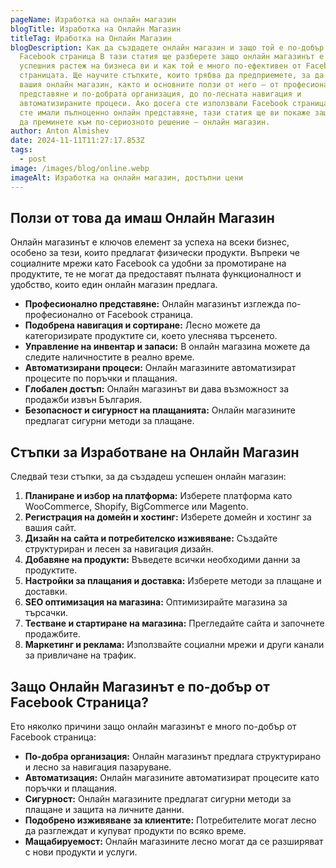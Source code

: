 ```yaml
---
pageName: Изработка на онлайн магазин
blogTitle: Изработка на Онлайн Магазин
titleTag: Иработка на Онлайн Магазин
blogDescription: Как да създадете онлайн магазин и защо той е по-добър от
  Facebook страница В тази статия ще разберете защо онлайн магазинът е важен за
  успешния растеж на бизнеса ви и как той е много по-ефективен от Facebook
  страницата. Ще научите стъпките, които трябва да предприемете, за да създадете
  вашия онлайн магазин, както и основните ползи от него – от професионалното
  представяне и по-добрата организация, до по-лесната навигация и
  автоматизираните процеси. Ако досега сте използвали Facebook страница, но не
  сте имали пълноценно онлайн представяне, тази статия ще ви покаже защо е време
  да преминете към по-сериозното решение – онлайн магазин.
author: Anton Almishev
date: 2024-11-11T11:27:17.853Z
tags:
  - post
image: /images/blog/online.webp
imageAlt: Изработка на онлайн магазин, достъпни цени
---
```

<!--StartFragment-->

<main> <section> <h2>Ползи от това да имаш Онлайн Магазин</h2> <p>Онлайн магазинът е ключов елемент за успеха на всеки бизнес, особено за тези, които предлагат физически продукти. Въпреки че социалните мрежи като Facebook са удобни за промотиране на продуктите, те не могат да предоставят пълната функционалност и удобство, които един онлайн магазин предлага.</p> <ul> <li><strong>Професионално представяне:</strong> Онлайн магазинът изглежда по-професионално от Facebook страница.</li> <li><strong>Подобрена навигация и сортиране:</strong> Лесно можете да категоризирате продуктите си, което улеснява търсенето.</li> <li><strong>Управление на инвентар и запаси:</strong> В онлайн магазина можете да следите наличностите в реално време.</li> <li><strong>Автоматизирани процеси:</strong> Онлайн магазините автоматизират процесите по поръчки и плащания.</li> <li><strong>Глобален достъп:</strong> Онлайн магазинът ви дава възможност за продажби извън България.</li> <li><strong>Безопасност и сигурност на плащанията:</strong> Онлайн магазините предлагат сигурни методи за плащане.</li> </ul> </section> <section> <h2>Стъпки за Изработване на Онлайн Магазин</h2> <p>Следвай тези стъпки, за да създадеш успешен онлайн магазин:</p> <ol> <li><strong>Планиране и избор на платформа:</strong> Изберете платформа като WooCommerce, Shopify, BigCommerce или Magento.</li> <li><strong>Регистрация на домейн и хостинг:</strong> Изберете домейн и хостинг за вашия сайт.</li> <li><strong>Дизайн на сайта и потребителско изживяване:</strong> Създайте структуриран и лесен за навигация дизайн.</li> <li><strong>Добавяне на продукти:</strong> Въведете всички необходими данни за продуктите.</li> <li><strong>Настройки за плащания и доставка:</strong> Изберете методи за плащане и доставки.</li> <li><strong>SEO оптимизация на магазина:</strong> Оптимизирайте магазина за търсачки.</li> <li><strong>Тестване и стартиране на магазина:</strong> Прегледайте сайта и започнете продажбите.</li> <li><strong>Маркетинг и реклама:</strong> Използвайте социални мрежи и други канали за привличане на трафик.</li> </ol> </section> <section> <h2>Защо Онлайн Магазинът е по-добър от Facebook Страница?</h2> <p>Ето няколко причини защо онлайн магазинът е много по-добър от Facebook страница:</p> <ul> <li><strong>По-добра организация:</strong> Онлайн магазинът предлага структурирано и лесно за навигация пазаруване.</li> <li><strong>Автоматизация:</strong> Онлайн магазините автоматизират процесите като поръчки и плащания.</li> <li><strong>Сигурност:</strong> Онлайн магазините предлагат сигурни методи за плащане и защита на личните данни.</li> <li><strong>Подобрено изживяване за клиентите:</strong> Потребителите могат лесно да разглеждат и купуват продукти по всяко време.</li> <li><strong>Мащабируемост:</strong> Онлайн магазините лесно могат да се разширяват с нови продукти и услуги.</li> </ul> </section> </main>

<!--EndFragment-->